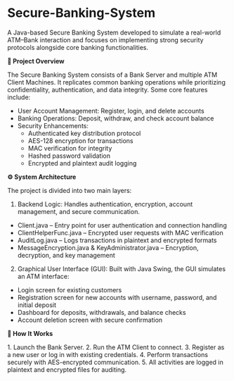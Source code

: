 # Secure-Banking-System
A Java-based Secure Banking System developed to simulate a real-world ATM–Bank interaction and focuses on implementing strong security protocols alongside core banking functionalities.

<p align="left"> <b>📌 Project Overview</b> </p>
The Secure Banking System consists of a Bank Server and multiple ATM Client Machines. It replicates common banking operations while prioritizing confidentiality, authentication, and data integrity. Some core features include:

- User Account Management: Register, login, and delete accounts
- Banking Operations: Deposit, withdraw, and check account balance
- Security Enhancements:
    - Authenticated key distribution protocol
    - AES-128 encryption for transactions
    - MAC verification for integrity
    - Hashed password validation
    - Encrypted and plaintext audit logging
 
<p align="left"> <b>⚙️ System Architecture</b> </p>
The project is divided into two main layers:

1. Backend Logic: Handles authentication, encryption, account management, and secure communication.

- Client.java – Entry point for user authentication and connection handling
- ClientHelperFunc.java – Encrypted user requests with MAC verification
- AuditLog.java – Logs transactions in plaintext and encrypted formats
- MessageEncryption.java & KeyAdministrator.java – Encryption, decryption, and key management

2. Graphical User Interface (GUI): Built with Java Swing, the GUI simulates an ATM interface:

- Login screen for existing customers
- Registration screen for new accounts with username, password, and initial deposit
- Dashboard for deposits, withdrawals, and balance checks
- Account deletion screen with secure confirmation

<p align="left"> <b>🚀 How It Works</b> </p>
1. Launch the Bank Server.
2. Run the ATM Client to connect.
3. Register as a new user or log in with existing credentials.
4. Perform transactions securely with AES-encrypted communication.
5. All activities are logged in plaintext and encrypted files for auditing.
